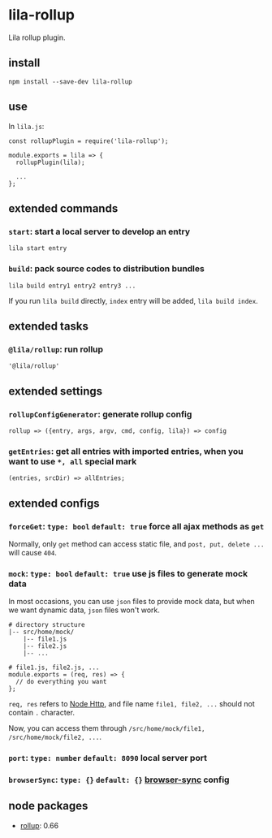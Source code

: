 # lila-rollup

Lila rollup plugin.

## install

```
npm install --save-dev lila-rollup
```

## use

In `lila.js`:

```
const rollupPlugin = require('lila-rollup');

module.exports = lila => {
  rollupPlugin(lila);

  ...
};
```

## extended commands

### `start`: start a local server to develop an entry

```
lila start entry
```

### `build`: pack source codes to distribution bundles

```
lila build entry1 entry2 entry3 ...
```

If you run `lila build` directly, `index` entry will be added, `lila build index`.

## extended tasks

### `@lila/rollup`: run rollup

```
'@lila/rollup'
```

## extended settings

### `rollupConfigGenerator`: generate rollup config

```
rollup => ({entry, args, argv, cmd, config, lila}) => config
```

### `getEntries`: get all entries with imported entries, when you want to use `*, all` special mark

```
(entries, srcDir) => allEntries;
```

## extended configs

### `forceGet`: `type: bool` `default: true` force all ajax methods as `get`

Normally, only `get` method can access static file, and `post, put, delete ...` will cause `404`.

### `mock`: `type: bool` `default: true` use js files to generate mock data

In most occasions, you can use `json` files to provide mock data, but when we want dynamic data, `json` files won't work.

```
# directory structure
|-- src/home/mock/
    |-- file1.js
    |-- file2.js
    |-- ...

# file1.js, file2.js, ...
module.exports = (req, res) => {
  // do everything you want
};
```

`req, res` refers to [Node Http](https://nodejs.org/dist/latest-v8.x/docs/api/http.html), and file name `file1, file2, ...` should not contain `.` character.

Now, you can access them through `/src/home/mock/file1, /src/home/mock/file2, ...`.

### `port`: `type: number` `default: 8090` local server port

### `browserSync`: `type: {}` `default: {}` [browser-sync](https://github.com/BrowserSync/browser-sync) config

## node packages

- [rollup](https://github.com/rollup/rollup): 0.66
